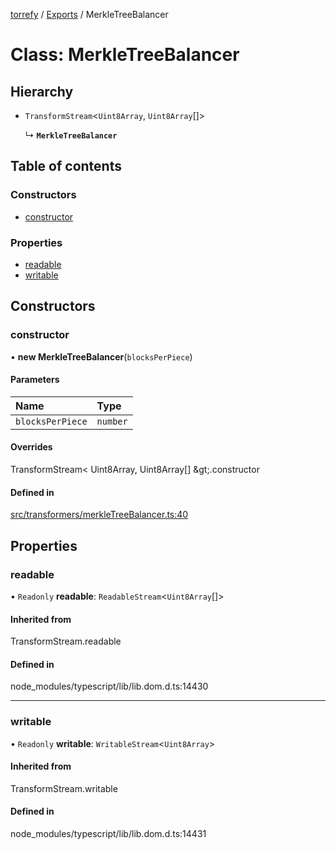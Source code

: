 [torrefy](../README.md) / [Exports](../modules.md) / MerkleTreeBalancer

# Class: MerkleTreeBalancer

## Hierarchy

- `TransformStream`<`Uint8Array`, `Uint8Array`[]\>

  ↳ **`MerkleTreeBalancer`**

## Table of contents

### Constructors

- [constructor](MerkleTreeBalancer.md#constructor)

### Properties

- [readable](MerkleTreeBalancer.md#readable)
- [writable](MerkleTreeBalancer.md#writable)

## Constructors

### constructor

• **new MerkleTreeBalancer**(`blocksPerPiece`)

#### Parameters

| Name | Type |
| :------ | :------ |
| `blocksPerPiece` | `number` |

#### Overrides

TransformStream&lt;
  Uint8Array,
  Uint8Array[]
\&gt;.constructor

#### Defined in

[src/transformers/merkleTreeBalancer.ts:40](https://github.com/Sec-ant/bepjs/blob/5d0ef68/src/transformers/merkleTreeBalancer.ts#L40)

## Properties

### readable

• `Readonly` **readable**: `ReadableStream`<`Uint8Array`[]\>

#### Inherited from

TransformStream.readable

#### Defined in

node_modules/typescript/lib/lib.dom.d.ts:14430

___

### writable

• `Readonly` **writable**: `WritableStream`<`Uint8Array`\>

#### Inherited from

TransformStream.writable

#### Defined in

node_modules/typescript/lib/lib.dom.d.ts:14431
